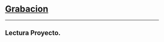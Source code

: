 # [Grabacion](https://drive.google.com/file/d/1COJ6NK6Rg5VyqcMMgkVKjGKZsA7gijvh/view?usp=sharing)

-----------

## Lectura Proyecto.